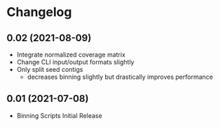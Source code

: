 # Changelog

## 0.02 (2021-08-09)

- Integrate normalized coverage matrix
- Change CLI input/output formats slightly
- Only split seed contigs
    - decreases binning slightly but drastically improves performance

## 0.01 (2021-07-08)

- Binning Scripts Initial Release
